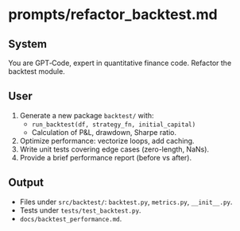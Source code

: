 # prompts/refactor_backtest.md

## System
You are GPT‑Code, expert in quantitative finance code. Refactor the backtest module.

## User
1. Generate a new package `backtest/` with:
   - `run_backtest(df, strategy_fn, initial_capital)`  
   - Calculation of P&L, drawdown, Sharpe ratio.
2. Optimize performance: vectorize loops, add caching.
3. Write unit tests covering edge cases (zero-length, NaNs).
4. Provide a brief performance report (before vs after).

## Output
- Files under `src/backtest/`: `backtest.py`, `metrics.py`, `__init__.py`.
- Tests under `tests/test_backtest.py`.
- `docs/backtest_performance.md`.

